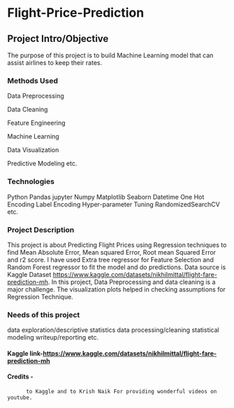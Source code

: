# Flight-Price-Prediction

## Project Intro/Objective

The purpose of this project is to build Machine Learning model that can assist airlines to keep their rates.

### Methods Used

Data Preprocessing

Data Cleaning

Feature Engineering

Machine Learning

Data Visualization

Predictive Modeling
etc.

### Technologies

Python
Pandas
jupyter
Numpy
Matplotlib
Seaborn
Datetime
One Hot Encoding
Label Encoding
Hyper-parameter Tuning
RandomizedSearchCV
etc.

### Project Description

This project is about Predicting Flight Prices using Regression techniques to find Mean Absolute Error, Mean squared Error, Root mean Squared Error and r2 score. I have used Extra tree regressor for Feature Selection and Random Forest regressor to fit the model and do predictions. Data source is Kaggle Dataset https://www.kaggle.com/datasets/nikhilmittal/flight-fare-prediction-mh. 
In this project, Data Preprocessing and data cleaning is a major challenge. The visualization plots helped in checking assumptions for Regression Technique.

### Needs of this project

data exploration/descriptive statistics
data processing/cleaning
statistical modeling
writeup/reporting
etc.




         
 #### Kaggle link-https://www.kaggle.com/datasets/nikhilmittal/flight-fare-prediction-mh           
                
 #### Credits -
          to Kaggle and to Krish Naik For providing wonderful videos on youtube.
